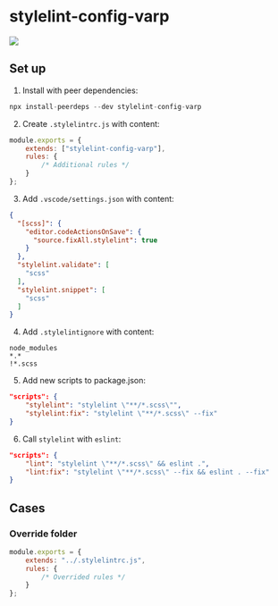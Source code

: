 # stylelint-config-varp

<a href="https://www.npmjs.com/package/stylelint-config-varp">
    <img src="https://nodei.co/npm/stylelint-config-varp.png?mini=true">
</a>

## Set up

1. Install with peer dependencies:

```js
npx install-peerdeps --dev stylelint-config-varp
```

2. Create `.stylelintrc.js` with content:

```js
module.exports = {
    extends: ["stylelint-config-varp"],
    rules: {
        /* Additional rules */
    }
};
```

3. Add `.vscode/settings.json` with content:
```json
{
  "[scss]": {
    "editor.codeActionsOnSave": {
      "source.fixAll.stylelint": true
    }
  },
  "stylelint.validate": [
    "scss"
  ],
  "stylelint.snippet": [
    "scss"
  ]
}
```

4. Add `.stylelintignore` with content:

```
node_modules
*.*
!*.scss
```

5. Add new scripts to package.json:

```json
"scripts": {
    "stylelint": "stylelint \"**/*.scss\"",
    "stylelint:fix": "stylelint \"**/*.scss\" --fix"
}
```

6. Call `stylelint` with `eslint`:

```json
"scripts": {
    "lint": "stylelint \"**/*.scss\" && eslint .",
    "lint:fix": "stylelint \"**/*.scss\" --fix && eslint . --fix"
}
```
## Cases

### Override folder

```js
module.exports = {
    extends: "../.stylelintrc.js",
    rules: {
        /* Overrided rules */
    }
};
```


